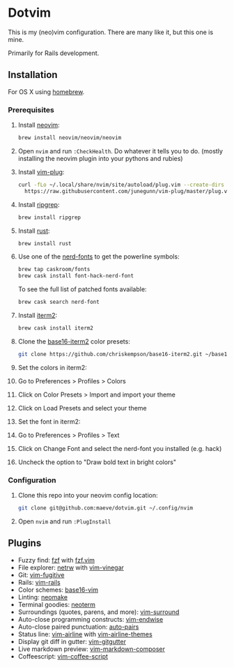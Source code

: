 # Dotvim

This is my (neo)vim configuration. There are many like it, but this one is mine.

Primarily for Rails development.

## Installation

For OS X using [homebrew](https://brew.sh/).

### Prerequisites

1. Install [neovim](https://github.com/neovim/neovim):

    ```bash
    brew install neovim/neovim/neovim
    ```

2. Open `nvim` and run `:CheckHealth`. Do whatever it tells you to do.
   (mostly installing the neovim plugin into your pythons and rubies)

3. Install [vim-plug](https://github.com/junegunn/vim-plug):

    ```bash
    curl -fLo ~/.local/share/nvim/site/autoload/plug.vim --create-dirs \
      https://raw.githubusercontent.com/junegunn/vim-plug/master/plug.vim
    ```

4. Install [ripgrep](https://github.com/BurntSushi/ripgrep):

    ```bash
    brew install ripgrep
    ```

5. Install [rust](https://rust-lang.org):

    ```bash
    brew install rust
    ```

6. Use one of the [nerd-fonts](https://github.com/ryanoasis/nerd-fonts) to get the
   powerline symbols:

    ```bash
    brew tap caskroom/fonts
    brew cask install font-hack-nerd-font
    ```

   To see the full list of patched fonts available:

    ```bash
    brew cask search nerd-font
    ```

7. Install [iterm2](https://www.iterm2.com):

    ```bash
    brew cask install iterm2
    ```

8. Clone the [base16-iterm2](https://github.com/chriskempson/base16-iterm2)
   color presets:

    ```bash
    git clone https://github.com/chriskempson/base16-iterm2.git ~/base16-iterm2
    ```

9. Set the colors in iterm2:
  1. Go to Preferences > Profiles > Colors
  2. Click on Color Presets > Import and import your theme
  3. Click on Load Presets and select your theme

10. Set the font in iterm2:
  1. Go to Preferences > Profiles > Text
  2. Click on Change Font and select the nerd-font you installed (e.g. hack)
  3. Uncheck the option to "Draw bold text in bright colors"

### Configuration

1. Clone this repo into your neovim config location:

    ```bash
    git clone git@github.com:maeve/dotvim.git ~/.config/nvim
    ```

2. Open `nvim` and run `:PlugInstall`

## Plugins

* Fuzzy find: [fzf](https://github.com/junegunn/fzf) with [fzf.vim](https://github.com/junegunn/fzf.vim)
* File explorer: [netrw](http://www.vim.org/scripts/script.php?script_id=1075) with [vim-vinegar](https://github.com/tpope/vim-vinegar)
* Git: [vim-fugitive](https://github.com/tpope/vim-fugitive)
* Rails: [vim-rails](https://github.com/tpope/vim-rails)
* Color schemes: [base16-vim](https://github.com/chriskempson/base16-vim)
* Linting: [neomake](https://github.com/neomake/neomake)
* Terminal goodies: [neoterm](https://github.com/kassio/neoterm)
* Surroundings (quotes, parens, and more): [vim-surround](https://github.com/tpope/vim-surround)
* Auto-close programming constructs: [vim-endwise](https://github.com/tpope/vim/endwise)
* Auto-close paired punctuation: [auto-pairs](https://github.com/jiangmiao/auto-pairs)
* Status line: [vim-airline](https://github.com/vim-airline/vim-airline) with [vim-airline-themes](https://github.com/vim-airline/vim-airline-themes)
* Display git diff in gutter: [vim-gitgutter](https://github.com/airblade/vim-gitgutter)
* Live markdown preview: [vim-markdown-composer](https://github.com/euclio/vim-markdown-composer)
* Coffeescript: [vim-coffee-script](https://github.com/kchmck/vim-coffee-script)
